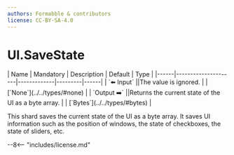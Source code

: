 ```yaml
---
authors: Formabble & contributors
license: CC-BY-SA-4.0
---
```



# UI.SaveState

<div class="sh-parameters" markdown="1">
| Name | Mandatory | Description | Default | Type |
|------|---------------------|-------------|---------|------|
| `⬅️ Input` ||The value is ignored. | | [`None`](../../types/#none) |
| `Output ➡️` ||Returns the current state of the UI as a byte array. | | [`Bytes`](../../types/#bytes) |

</div>

This shard saves the current state of the UI as a byte array. It saves UI information such as the position of windows, the state of checkboxes, the state of sliders, etc.

--8<-- "includes/license.md"

